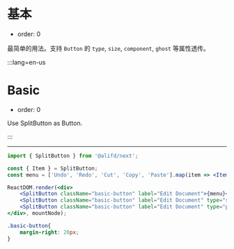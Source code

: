 # 基本

- order: 0

最简单的用法。支持 `Button` 的 `type`, `size`, `component`, `ghost` 等属性透传。

:::lang=en-us
# Basic

- order: 0

Use SplitButton as Button.

:::

---

````jsx
import { SplitButton } from '@alifd/next';

const { Item } = SplitButton;
const menu = ['Undo', 'Redo', 'Cut', 'Copy', 'Paste'].map(item => <Item key={item}>{item}</Item>);

ReactDOM.render(<div>
    <SplitButton className="basic-button" label="Edit Document">{menu}</SplitButton>
    <SplitButton className="basic-button" label="Edit Document" type="secondary">{menu}</SplitButton>
    <SplitButton className="basic-button" label="Edit Document" type="primary">{menu}</SplitButton>
</div>, mountNode);
````

````css
.basic-button{
    margin-right: 20px;
}
````
